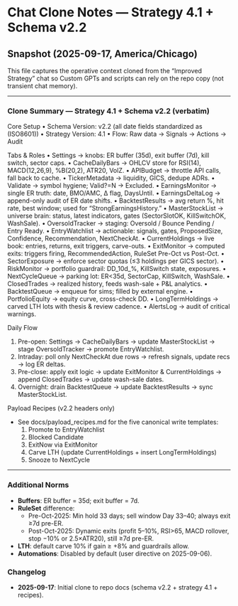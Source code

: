 # Chat Clone Notes — Strategy 4.1 + Schema v2.2

## Snapshot (2025-09-17, America/Chicago)
This file captures the operative context cloned from the “Improved Strategy” chat so Custom GPTs and scripts can rely on the repo copy (not transient chat memory).

---

### Clone Summary — Strategy 4.1 + Schema v2.2 (verbatim)
Core Setup
  •  Schema Version: v2.2 (all date fields standardized as (ISO8601))
  •  Strategy Version: 4.1
  •  Flow: Raw data → Signals → Actions → Audit

Tabs & Roles
  •  Settings → knobs: ER buffer (35d), exit buffer (7d), kill switch, sector caps.
  •  CacheDailyBars → OHLCV store for RSI(14), MACD(12,26,9), %B(20,2), ATR20, VolZ.
  •  APIBudget → throttle API calls, fall back to cache.
  •  TickerMetadata → liquidity, GICS, dedupe ADRs.
  •  Validate → symbol hygiene; Valid?=N → Excluded.
  •  EarningsMonitor → single ER truth: date, BMO/AMC, Δ flag, DaysUntil.
  •  EarningsDeltaLog → append-only audit of ER date shifts.
  •  BacktestResults → avg return %, hit rate, best window; used for “StrongEarningsHistory.”
  •  MasterStockList → universe brain: status, latest indicators, gates (SectorSlotOK, KillSwitchOK, WashSale).
  •  OversoldTracker → staging: Oversold / Bounce Pending / Entry Ready.
  •  EntryWatchlist → actionable: signals, gates, ProposedSize, Confidence, Recommendation, NextCheckAt.
  •  CurrentHoldings → live book: entries, returns, exit triggers, carve-outs.
  •  ExitMonitor → computed exits: triggers firing, RecommendedAction, RuleSet Pre-Oct vs Post-Oct.
  •  SectorExposure → enforce sector quotas (≤3 holdings per GICS sector).
  •  RiskMonitor → portfolio guardrail: DD_10d_%, KillSwitch state, exposures.
  •  NextCycleQueue → parking lot: ER<35d, SectorCap, KillSwitch, WashSale.
  •  ClosedTrades → realized history, feeds wash-sale + P&L analytics.
  •  BacktestQueue → enqueue for sims; filled by external engine.
  •  PortfolioEquity → equity curve, cross-check DD.
  •  LongTermHoldings → carved LTH lots with thesis & review cadence.
  •  AlertsLog → audit of critical warnings.

Daily Flow
  1. Pre-open: Settings → CacheDailyBars → update MasterStockList → stage OversoldTracker → promote EntryWatchlist.
  2. Intraday: poll only NextCheckAt due rows → refresh signals, update recs → log ER deltas.
  3. Pre-close: apply exit logic → update ExitMonitor & CurrentHoldings → append ClosedTrades → update wash-sale dates.
  4. Overnight: drain BacktestQueue → update BacktestResults → sync MasterStockList.

Payload Recipes (v2.2 headers only)
  - See docs/payload_recipes.md for the five canonical write templates:
    1) Promote to EntryWatchlist
    2) Blocked Candidate
    3) ExitNow via ExitMonitor
    4) Carve LTH (update CurrentHoldings + insert LongTermHoldings)
    5) Snooze to NextCycle

---

### Additional Norms
- **Buffers**: ER buffer = 35d; exit buffer = 7d.
- **RuleSet** difference:
  - Pre-Oct-2025: Min hold 33 days; sell window Day 33–40; always exit ≥7d pre-ER.
  - Post-Oct-2025: Dynamic exits (profit 5–10%, RSI>65, MACD rollover, stop −10% or 2.5×ATR20), still ≥7d pre-ER.
- **LTH**: default carve 10% if gain ≥ +8% and guardrails allow.
- **Automations**: Disabled by default (user directive on 2025-09-06).

### Changelog
- **2025-09-17**: Initial clone to repo docs (schema v2.2 + strategy 4.1 + recipes).
